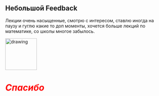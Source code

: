 ## Небольшой Feedback ##
Лекции очень насыщенные, смотрю с интересом, ставлю иногда на паузу и гуглю какие то доп моменты, хочется больше лекций по математике, со школы многое забылось.

<img src="https://vgif.ru/gifs/160/vgif-ru-33132.gif" alt="drawing" width="100"/>

<span style="color:red">

# ***Спасибо*** </span>